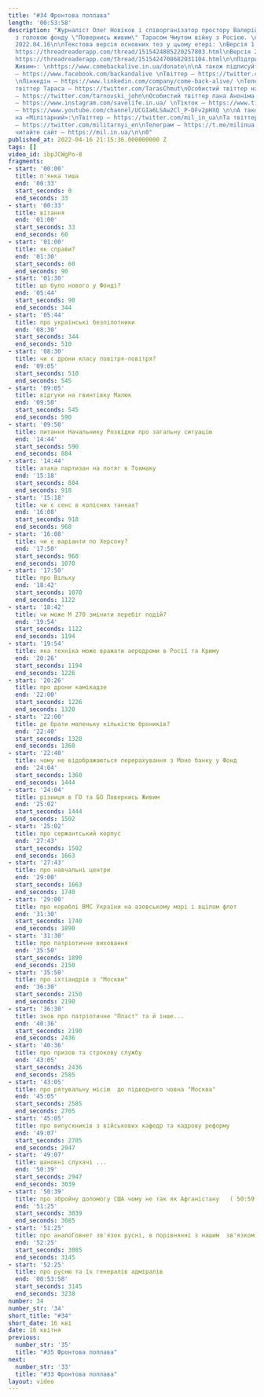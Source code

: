 ```yaml
---
title: "#34 Фронтова поплава"
length: '00:53:58'
description: "Журналіст Олег Новіков і співорганізатор простору Валерій Агєєв обговорюють
  з головою фонду \"Повернись живим\" Тарасом Чмутом війну з Росією. \n\nВипуск за
  2022.04.16\n\nТекстова версія основних тез у цьому етері: \nВерсія 1 (коротша):
  https://threadreaderapp.com/thread/1515424885220257803.html\nВерсія 2 (детальніша):
  https://threadreaderapp.com/thread/1515424708682031104.html\n\nПідтримуйте «Повернись
  Живим»: \nhttps://www.comebackalive.in.ua/donate\n\nА також підписуйтеся: \nФейсбук
  – https://www.facebook.com/backandalive \nТвіттер – https://twitter.com/BackAndAlive/
  \nЛінкедін – https://www.linkedin.com/company/come-back-alive/ \nТелеграм – https://t.me/savelifeua\nОсобистий
  твіттер Тараса – https://twitter.com/TarasChmut\nОсобистий твіттер начальника розвідки
  – https://twitter.com/tarnovski_john\nОсобистий твіттер пана Аноніма – https://twitter.com/Lg__Dn\nІнстаграм
  – https://www.instagram.com/savelife.in.ua/ \nТікток – https://www.tiktok.com/@back_and_alive\nЮтуб
  – https://www.youtube.com/channel/UCGIa6LSAw2Cl_P-DFv2pHXQ \n\nА також підписуйтеся
  на «Мілітарний»:\nТвіттер – https://twitter.com/mil_in_ua\nТа твіттер англомовний
  – https://twitter.com/militarnyi_en\nТелеграм – https://t.me/milinua \nЮтуб – https://www.youtube.com/channel/UC3cntnJoRiiLaZ7dZwTTQ8A\nІ
  читайте сайт – https://mil.in.ua/\n\n0"
published_at: 2022-04-16 21:15:36.000000000 Z
tags: []
video_id: ibpJCWgPo-8
fragments:
- start: '00:00'
  title: п'янка тиша
  end: '00:33'
  start_seconds: 0
  end_seconds: 33
- start: '00:33'
  title: вітання
  end: '01:00'
  start_seconds: 33
  end_seconds: 60
- start: '01:00'
  title: як справи?
  end: '01:30'
  start_seconds: 60
  end_seconds: 90
- start: '01:30'
  title: що було нового у Фонді?
  end: '05:44'
  start_seconds: 90
  end_seconds: 344
- start: '05:44'
  title: про українські безпілотники
  end: '08:30'
  start_seconds: 344
  end_seconds: 510
- start: '08:30'
  title: чи є дрони класу повітря-повітря?
  end: '09:05'
  start_seconds: 510
  end_seconds: 545
- start: '09:05'
  title: відгуки на гвинтівку Малюк
  end: '09:50'
  start_seconds: 545
  end_seconds: 590
- start: '09:50'
  title: питання Начальнику Розвідки про загальну ситуацію
  end: '14:44'
  start_seconds: 590
  end_seconds: 884
- start: '14:44'
  title: атака партизан на потяг в Токмаку
  end: '15:18'
  start_seconds: 884
  end_seconds: 918
- start: '15:18'
  title: чи є сенс в колісних танках?
  end: '16:08'
  start_seconds: 918
  end_seconds: 968
- start: '16:08'
  title: чи є варіанти по Херсону?
  end: '17:50'
  start_seconds: 968
  end_seconds: 1070
- start: '17:50'
  title: про Вільху
  end: '18:42'
  start_seconds: 1070
  end_seconds: 1122
- start: '18:42'
  title: чи може М 270 змінити перебіг подій?
  end: '19:54'
  start_seconds: 1122
  end_seconds: 1194
- start: '19:54'
  title: яка техніка може вражати аеродроми в Росії та Криму
  end: '20:26'
  start_seconds: 1194
  end_seconds: 1226
- start: '20:26'
  title: про дрони камікадзе
  end: '22:00'
  start_seconds: 1226
  end_seconds: 1320
- start: '22:00'
  title: де брати маленьку кількістю броників?
  end: '22:40'
  start_seconds: 1320
  end_seconds: 1360
- start: '22:40'
  title: чому не відображаються перерахування з Моно банку у Фонд
  end: '24:04'
  start_seconds: 1360
  end_seconds: 1444
- start: '24:04'
  title: різниця в ГО та БО Повернись Живим
  end: '25:02'
  start_seconds: 1444
  end_seconds: 1502
- start: '25:02'
  title: про сержантський корпус
  end: '27:43'
  start_seconds: 1502
  end_seconds: 1663
- start: '27:43'
  title: про навчальні центри
  end: '29:00'
  start_seconds: 1663
  end_seconds: 1740
- start: '29:00'
  title: про кораблі ВМС України на азовському морі і вцілом флот
  end: '31:30'
  start_seconds: 1740
  end_seconds: 1890
- start: '31:30'
  title: про патріотичне виховання
  end: '35:50'
  start_seconds: 1890
  end_seconds: 2150
- start: '35:50'
  title: про іхтіандрів з "Москви"
  end: '36:30'
  start_seconds: 2150
  end_seconds: 2190
- start: '36:30'
  title: знов про патріотичне "Пласт" та й інше...
  end: '40:36'
  start_seconds: 2190
  end_seconds: 2436
- start: '40:36'
  title: про призов та строкову службу
  end: '43:05'
  start_seconds: 2436
  end_seconds: 2585
- start: '43:05'
  title: про рятувальну місію  до підводного човна "Москва"
  end: '45:05'
  start_seconds: 2585
  end_seconds: 2705
- start: '45:05'
  title: про випускників з військових кафедр та кадрову реформу
  end: '49:07'
  start_seconds: 2705
  end_seconds: 2947
- start: '49:07'
  title: шановні слухачі ...
  end: '50:39'
  start_seconds: 2947
  end_seconds: 3039
- start: '50:39'
  title: про збройну допомогу США чому не так як Афганістану   ( 50:59 Тарас пробалакався)
  end: '51:25'
  start_seconds: 3039
  end_seconds: 3085
- start: '51:25'
  title: про аналоГовнет зв'язок русні, в порівнянні з нашим  зв'язком, та ПКР "Нептун"
  end: '52:25'
  start_seconds: 3085
  end_seconds: 3145
- start: '52:25'
  title: про русню та їх генералів адміралів
  end: '00:53:58'
  start_seconds: 3145
  end_seconds: 3238
number: 34
number_str: '34'
short_title: "#34"
short_date: 16 кві
date: 16 квітня
previous:
  number_str: '35'
  title: "#35 Фронтова поплава"
next:
  number_str: '33'
  title: "#33 Фронтова поплава"
layout: video
---
```

